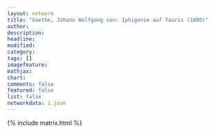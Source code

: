 ```yaml
---
layout: network
title: "Goethe, Johann Wolfgang von: Iphigenie auf Tauris (1800)"
author:
description:
headline:
modified:
category:
tags: []
imagefeature: 
mathjax: 
chart: 
comments: false
featured: false
list: false
networkdata: 1.json
---
```

{% include matrix.html %}
